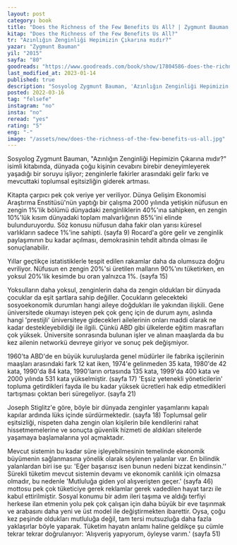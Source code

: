 ```yaml
---
layout: post
category: book
title: "Does the Richness of the Few Benefits Us All? | Zygmunt Bauman (Kitap)"
kitap: "Does the Richness of the Few Benefits Us All?"
tr: "Azınlığın Zenginliği Hepimizin Çıkarına mıdır?"
yazar: "Zygmunt Bauman"
yil: "2015"
sayfa: "80"
goodreads: "https://www.goodreads.com/book/show/17804586-does-the-richness-of-the-few-benefit-us-all"
last_modified_at: 2023-01-14
published: true
description: "Sosyolog Zygmunt Bauman, 'Azınlığın Zenginliği Hepimizin Çıkarına mıdır?' isimli kitabında, dünyada çoğu kişinin cevabını birebir deneyimleyerek yaşadığı bir soruyu işliyor; zenginlerle fakirler arasındaki gelir farkı ve mevcuttaki toplumsal eşitsizliğin giderek artması."
posted: 2022-03-16
tag: "felsefe"
instagram: "no"
insta: "no"
reread: "yes"
rating: "5"
eng: "-"
image: "/assets/new/does-the-richness-of-the-few-benefits-us-all.jpg"
---
```


Sosyolog Zygmunt Bauman, "Azınlığın Zenginliği Hepimizin Çıkarına mıdır?" isimli kitabında, dünyada çoğu kişinin cevabını birebir deneyimleyerek yaşadığı bir soruyu işliyor; zenginlerle fakirler arasındaki gelir farkı ve mevcuttaki toplumsal eşitsizliğin giderek artması.

Kitapta çarpıcı pek çok veriye yer veriliyor. Dünya Gelişim Ekonomisi Araştırma Enstitüsü'nün yaptığı bir çalışma 2000 yılında yetişkin nüfusun en zengin 1%'lik bölümü dünyadaki zenginliklerin 40%'ına sahipken, en zengin 10%'lük kısım dünyadaki toplam malvarlığının 85%'ini elinde bulunduruyordu. Söz konusu nüfusun daha fakir olan yarısı küresel varlıkların sadece 1%'ine sahipti. (sayfa 9) Rocard'a göre gelir ve zenginlik paylaşımının bu kadar açılması, demokrasinin tehdit altında olması ile sonuçlanabilir.

Yıllar geçtikçe istatistiklerle tespit edilen rakamlar daha da olumsuza doğru evriliyor. Nüfusun en zengin 20%'si üretilen malların 90%'ını tüketirken, en yoksul 20%'lik kesimde bu oran yalnızca 1%. (sayfa 15)

Yoksulların daha yoksul, zenginlerin daha da zengin oldukları bir dünyada çocuklar da eşit şartlara sahip değiller. Çocukların gelecekteki sosyoekonomik durumları hangi aileye doğdukları ile yakından ilişkili. Gene üniversitede okumayı isteyen pek çok genç için de durum aynı, aslında hangi 'prestijli' üniversiteye gidecekleri ailelerinin onları maddi olarak ne kadar destekleyebildiği ile ilgili. Çünkü ABD gibi ülkelerde eğitim masrafları çok yüksek. Üniversite sonrasında bulunan işler ve alınan maaşlarda da bu kez ailenin networkü devreye giriyor ve sonuç pek değişmiyor.

1960'ta ABD'de en büyük kuruluşlarda genel müdürler ile fabrika işçilerinin maaşları arasındaki fark 12 kat iken, 1974'e gelinmeden 35 kata, 1980'de 42 kata, 1990'da 84 kata, 1990'ların ortasında 135 kata, 1999'da 400 kata ve 2000 yılında 531 kata yükselmiştir. (sayfa 17) 'Eşsiz yetenekli yöneticilerin' topluma getirdikleri fayda ile bu kadar yüksek ücretleri hak edip etmedikleri tartışması çoktan beri süregeliyor. (sayfa 21)

Joseph Stiglitz'e göre, böyle bir dünyada zenginler yaşamlarını kapalı kapılar ardında lüks içinde sürdürmektedir. (sayfa 18) Toplumsal gelir eşitsizliği, nispeten daha zengin olan kişilerin bile kendilerini rahat hissetmemelerine ve sonuçta güvenlik hizmeti de aldıkları sitelerde yaşamaya başlamalarına yol açmaktadır.

Mevcut sistemin bu kadar süre işleyebilmesinin temelinde ekonomik büyümenin sağlanmasına yönelik olarak söylenen yalanlar var. En bilindik yalanlardan biri ise şu: 'Eğer başarısız isen bunun nedeni bizzat kendinsin.'' Sürekli tüketim mevcut sistemin devamı ve ekonomik canlılık için olmazsa olmadır, bu nedenle 'Mutluluğa giden yol alışverişten geçer.' (sayfa 46) mottosu pek çok tüketiciye gerek reklamlar gerek vadedilen hayat tarzı ile kabul ettirilmiştir. Sosyal konumu bir adım ileri taşıma ve aldığı terfiyi herkese ilan etmenin yolu pek çok çalışan için daha büyük bir eve taşınmak ve arabasını daha yeni ve üst model ile değiştirmekten ibarettir. Oysa, çoğu kez peşinde oldukları mutluluğa değil, tam tersi mutsuzluğa daha fazla yaklaşırlar böyle yaparak. Tüketim hayatın anlamı haline geldikçe şu cümle tekrar tekrar doğrulanıyor: 'Alışveriş yapıyorum, öyleyse varım.' (sayfa 51)
